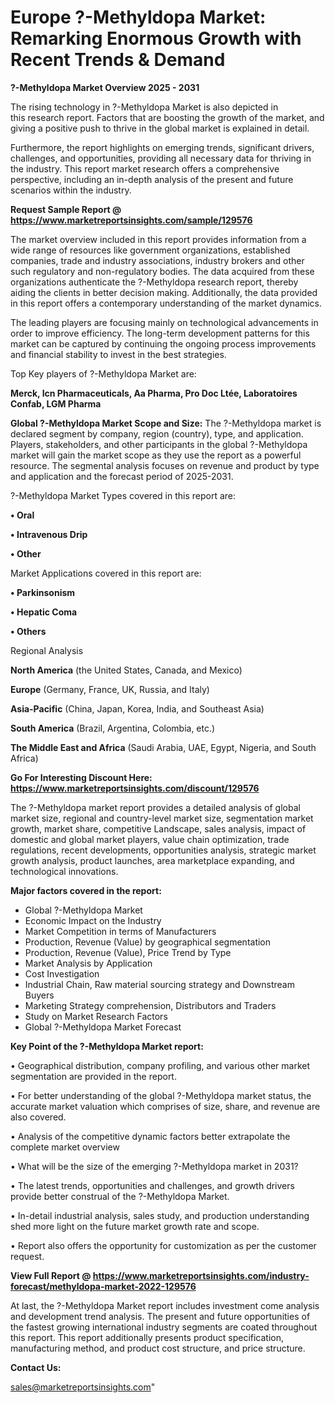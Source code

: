 # Europe ?-Methyldopa Market: Remarking Enormous Growth with Recent Trends & Demand

<Strong> ?-Methyldopa Market Overview 2025 - 2031</strong>

The rising technology in ?-Methyldopa Market is also depicted in this research report. Factors that are boosting the growth of the market, and giving a positive push to thrive in the global market is explained in detail.

Furthermore, the report highlights on emerging trends, significant drivers, challenges, and opportunities, providing all necessary data for thriving in the industry. This report market research offers a comprehensive perspective, including an in-depth analysis of the present and future scenarios within the industry.

<strong>Request Sample Report @ <a href=https://www.marketreportsinsights.com/sample/129576>https://www.marketreportsinsights.com/sample/129576</a></strong>

The market overview included in this report provides information from a wide range of resources like government organizations, established companies, trade and industry associations, industry brokers and other such regulatory and non-regulatory bodies. The data acquired from these organizations authenticate the ?-Methyldopa research report, thereby aiding the clients in better decision making. Additionally, the data provided in this report offers a contemporary understanding of the market dynamics.

The leading players are focusing mainly on technological advancements in order to improve efficiency. The long-term development patterns for this market can be captured by continuing the ongoing process improvements and financial stability to invest in the best strategies.

Top Key players of ?-Methyldopa Market are:

<strong>Merck, Icn Pharmaceuticals, Aa Pharma, Pro Doc Ltée, Laboratoires Confab, LGM Pharma</strong>

<strong><b>Global ?-Methyldopa Market Scope and Size:</b></strong>
The ?-Methyldopa market is declared segment by company, region (country), type, and application. Players, stakeholders, and other participants in the global ?-Methyldopa market will gain the market scope as they use the report as a powerful resource. The segmental analysis focuses on revenue and product by type and application and the forecast period of 2025-2031.

?-Methyldopa Market Types covered in this report are:

<strong>• Oral

• Intravenous Drip

• Other</strong>

Market Applications covered in this report are:

<strong>• Parkinsonism

• Hepatic Coma

• Others</strong> 

Regional Analysis

<strong>North America</strong> (the United States, Canada, and Mexico)

<strong>Europe</strong> (Germany, France, UK, Russia, and Italy)

<strong>Asia-Pacific</strong> (China, Japan, Korea, India, and Southeast Asia)

<strong>South America</strong> (Brazil, Argentina, Colombia, etc.)

<strong>The Middle East and Africa</strong> (Saudi Arabia, UAE, Egypt, Nigeria, and South Africa)

<strong>Go For Interesting Discount Here: <a href=https://www.marketreportsinsights.com/discount/129576>https://www.marketreportsinsights.com/discount/129576</a></strong>

The ?-Methyldopa market report provides a detailed analysis of global market size, regional and country-level market size, segmentation market growth, market share, competitive Landscape, sales analysis, impact of domestic and global market players, value chain optimization, trade regulations, recent developments, opportunities analysis, strategic market growth analysis, product launches, area marketplace expanding, and technological innovations.

<strong><b>Major factors covered in the report:</b></strong>
<ul>
  <li>Global ?-Methyldopa Market </li>
  <li>Economic Impact on the Industry</li>
  <li>Market Competition in terms of Manufacturers</li>
  <li>Production, Revenue (Value) by geographical segmentation</li>
  <li>Production, Revenue (Value), Price Trend by Type</li>
  <li>Market Analysis by Application</li>
  <li>Cost Investigation</li>
  <li>Industrial Chain, Raw material sourcing strategy and Downstream Buyers</li>
  <li>Marketing Strategy comprehension, Distributors and Traders</li>
  <li>Study on Market Research Factors</li>
  <li>Global ?-Methyldopa Market Forecast</li>
</ul>

<strong><b>Key Point of the ?-Methyldopa Market report:</b></strong>

• Geographical distribution, company profiling, and various other market segmentation are provided in the report.

• For better understanding of the global ?-Methyldopa market status, the accurate market valuation which comprises of size, share, and revenue are also covered.

• Analysis of the competitive dynamic factors better extrapolate the complete market overview

• What will be the size of the emerging ?-Methyldopa market in 2031?

• The latest trends, opportunities and challenges, and growth drivers provide better construal of the ?-Methyldopa Market.

• In-detail industrial analysis, sales study, and production understanding shed more light on the future market growth rate and scope.

• Report also offers the opportunity for customization as per the customer request.

<strong><b>View Full Report @ <a href=https://www.marketreportsinsights.com/industry-forecast/methyldopa-market-2022-129576>https://www.marketreportsinsights.com/industry-forecast/methyldopa-market-2022-129576</a></b></strong>


At last, the ?-Methyldopa Market report includes investment come analysis and development trend analysis. The present and future opportunities of the fastest growing international industry segments are coated throughout this report. This report additionally presents product specification, manufacturing method, and product cost structure, and price structure.

<strong>Contact Us:</strong>

sales@marketreportsinsights.com"
